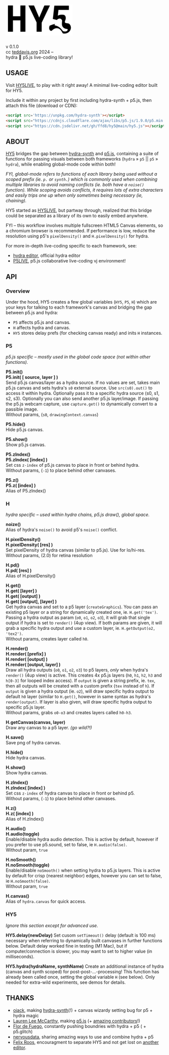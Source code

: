 # <img src="hy5.svg" style="height:100px;" alt="HY5LIVE logo">
v 0.1.0  
cc [teddavis.org](http://teddavis.org) 2024 –  
hydra 🙏 p5.js live-coding library!

## USAGE
Visit [HY5LIVE](https://hy5live.teddavis.org), to play with it right away! A minimal live-coding editor built for HY5.

Include it within any project by first including hydra-synth + p5.js, then attach this file (download or CDN):

```html
<script src='https://unpkg.com/hydra-synth'></script>
<script src="https://cdnjs.cloudflare.com/ajax/libs/p5.js/1.9.0/p5.min.js"></script>
<script src="https://cdn.jsdelivr.net/gh/ffd8/hy5@main/hy5.js"></script>
```

## ABOUT
[HY5](https://github.com/ffd8/hy5) bridges the gap between [hydra-synth](https://github.com/hydra-synth/hydra-synth) and [p5.js](https://p5js.org), containing a suite of functions for passing visuals between both frameworks (`hydra` » `p5` || `p5` » `hydra`), while enabling global-mode code within both! 

*FYI, global-mode refers to functions of each library being used without a scoped prefix (ie. `p.` or `synth.`) which is commonly used when combining multiple libraries to avoid naming conflicts (ie. both have a `noise()` function). While scoping avoids conflicts, it requires lots of extra characters and easily trips one up when only sometimes being necessary (ie, chaining).*  

HY5 started as [HY5LIVE](https://hy5live.teddavis.org), but partway through, realized that this bridge could be separated as a library of its own to easily embed anywhere. 

FYI – this workflow involves multiple fullscreen HTML5 Canvas elements, so a chromium browser is recommended. If performance is low, reduce the resolution using p5's `pixelDensity()` and `H.pixelDensity()` for hydra.

For more in-depth live-coding specific to each framework, see:  
- [hydra editor](https://hydra.ojack.xyz), official hydra editor  
- [P5LIVE](https://p5live.org/), p5.js collaborative live-coding vj environment!

## API
### Overview
Under the hood, HY5 creates a few global variables (`HY5`, `P5`, `H`) which are your keys for talking to each framework's canvas and bridging the gap between p5.js and hydra:
 
- `P5` affects p5.js and canvas.
- `H` affects hydra and canvas.
- `HY5` stores delay prefs (for checking canvas ready) and inits `H` instances.

### P5
*p5.js specific – mostly used in the global code space (not within other functions).*

**P5.init()**  
**P5.init( [ source, layer ] )**  
Send p5.js canvas/layer as a hydra source. If no values are set, takes main p5.js canvas and sets hydra's `s0` external source. Use `src(s0).out()` to access it within hydra. Optionally pass it to a specific hydra source (s0, s1, s2, s3). Optionally you can also send another p5.js layer/image. If passing the p5.js webcam capture, use `capture.get()` to dynamically convert to a passible image.  
Without params, (`s0`, `drawingContext.canvas`)

**P5.hide()**  
Hide p5.js canvas.

**P5.show()**  
Show p5.js canvas.

**P5.zIndex()**  
**P5.zIndex( [index] )**  
Set css `z-index` of p5.js canvas to place in front or behind hydra.  
Without params, (`-1`) to place behind other canvases.

**P5.z()**  
**P5.z( [index] )**  
Alias of P5.zIndex()


### H
*hydra specific – used within hydra chains, p5.js draw(), global space.*

**noize()**  
Alias of hydra's `noise()` to avoid p5's `noise()` conflict.


**H.pixelDensity()**  
**H.pixelDensity( [res] )**  
Set pixelDensity of hydra canvas (similar to p5.js). Use for lo/hi-res.  
Without params, (2.0) for retina resolution

**H.pd()**  
**H.pd( [res] )**  
Alias of H.pixelDensity()

**H.get()**  
**H.get( [layer] )**  
**H.get( [output] )**  
**H.get( [output], [layer] )**  
Get hydra canvas and set to a p5 layer (`createGraphics`). You can pass an existing p5 layer or a string for dynamically created one, ie. `H.get('tex')`. Passing a hydra output as param (`o0`, `o1`, `o2`, `o3`), it will grab that single output if hydra is set to `render()` (4up view). If both params are given, it will grab a specific hydra output and use a custom layer, ie. `H.getOutput(o2, 'tex2')`.   
Without params, creates layer called `h0`.

**H.render()**  
**H.render( [prefix] )**  
**H.render( [output] )**  
**H.render( [output, layer] )**  
Draw all hydra outputs (`o0`, `o1`, `o2`, `o3`) to p5 layers, *only* when hydra's `render()` (4up view) is active. This creates 4x p5.js layers (`h0`, `h1`, `h2`, `h3` and `h[0-3]` for looped index access). If `output` is given a string prefix, ie. `tex`, then all outputs will be created with a custom prefix (`tex` instead of `h`). If `output` is given a hydra output (ie. `o2`), will draw specific hydra output to default `h0` layer (similar to `H.get()`, however in same syntax as hydra's `render(output)`.  If layer is also given, will draw specific hydra output to specific p5.js layer.  
Without params, grabs `o0-o3` and creates layers called `h0-h3`.

**H.getCanvas(canvas, layer)**  
Draw any canvas to a p5 layer. *(go wild?!)*

**H.save()**  
Save png of hydra canvas.

**H.hide()**  
Hide hydra canvas.

**H.show()**  
Show hydra canvas.

**H.zIndex()**  
**H.zIndex( [index] )**  
Set css `z-index` of hydra canvas to place in front or behind p5.    
Without params, (`-1`) to place behind other canvases.

**H.z()**  
**H.z( [index] )**  
Alias of H.zIndex()

**H.audio()**  
**H.audio(toggle)**  
Enable/disable hydra audio detection. This is active by default, however if you prefer to use p5.sound, set to false, ie `H.audio(false)`.  
Without param, `true`

**H.noSmooth()**  
**H.noSmooth(toggle)**  
Enable/disable `noSmooth()` when setting hydra to p5.js layers. This is active by default for crisp (nearest neighbor) edges, however you can set to false, ie `H.noSmooth(false)`.  
Without param, `true`

**H.canvas()**  
Alias of `hydra.canvas` for quick access.

### HY5
*Ignore this section except for advanced use.*  

**HY5.delay(newDelay)**
Set cusom `setTimeout()` delay (default is 100 ms) necessary when referring to dynamically built canvases in further functions below. Default delay worked fine in testing (M1 Mac), but if computer/connection is slower, you may want to set to higher value (in milliseconds).

**HY5.hydra(hydraName, synthName)**
Create an additional instance of hydra (canvas and synth scoped) for post-post-...-processing! This function has already been called once, setting the global variable `H` (see below). Only needed for extra-wild experiments, see demos for details.

## THANKS

- [ojack](https://ojack.xyz/work/hydra/), making [hydra-synth](https://github.com/hydra-synth/hydra-synth)(!) + canvas wizardy setting bug for p5 + hydra magic
- [Lauren Lee McCarthy](https://lauren-mccarthy.com/p5-js), making [p5.js](https://p5js.org/) (+ [amazing contributors](https://github.com/processing/p5.js#contributors)!)
- [Flor de Fuego](https://flordefuego.github.io/), constantly pushing boundries with hydra + p5 ( + p5.glitch)
- [nervousdata](https://nervousdata.com/wiese/txt_phydra.html), sharing amazing ways to use and combine hydra + p5
- [Felix Roos](https://felixroos.github.io/), encouragment to separate HY5 and not get lost on [another](https://p5live.org) [editor](https://hy5live.teddavis.org).
